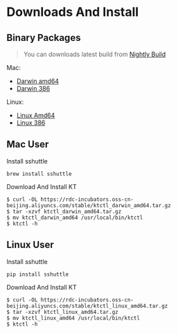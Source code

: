 # Downloads And Install

## Binary Packages

> You can downloads latest build from [Nightly Build](./nightly.md)

Mac:

* [Darwin amd64](https://rdc-incubators.oss-cn-beijing.aliyuncs.com/stable/ktctl_darwin_amd64.tar.gz)
* [Darwin 386](https://rdc-incubators.oss-cn-beijing.aliyuncs.com/stable/ktctl_darwin_386.tar.gz)

Linux:

* [Linux Amd64](https://rdc-incubators.oss-cn-beijing.aliyuncs.com/stable/ktctl_linux_amd64.tar.gz)
* [Linux 386](https://rdc-incubators.oss-cn-beijing.aliyuncs.com/stable/ktctl_linux_386.tar.gz)

## Mac User

Install sshuttle

```
brew install sshuttle
```

Download And Install KT

```
$ curl -OL https://rdc-incubators.oss-cn-beijing.aliyuncs.com/stable/ktctl_darwin_amd64.tar.gz
$ tar -xzvf ktctl_darwin_amd64.tar.gz
$ mv ktctl_darwin_amd64 /usr/local/bin/ktctl
$ ktctl -h
```

## Linux User

Install sshuttle

```
pip install sshuttle
```

Download And Install KT

```
$ curl -OL https://rdc-incubators.oss-cn-beijing.aliyuncs.com/stable/ktctl_linux_amd64.tar.gz
$ tar -xzvf ktctl_linux_amd64.tar.gz
$ mv ktctl_linux_amd64 /usr/local/bin/ktctl
$ ktctl -h
```